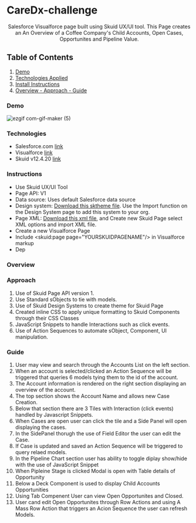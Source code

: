 # CareDx-challenge
<b></b>
<b></b>
<p align="center"> 
Salesforce Visualforce page built using Skuid UX/UI tool. This Page creates an An Overview of a Coffee Company's Child Accounts, Open Cases, Opportunites and Pipeline Value. 
  
## Table of Contents
1. [Demo](https://github.com/rdelarosa3/caredx-challenge#demo)
2. [Technologies Applied](https://github.com/rdelarosa3/caredx-challenge#technologies)
3. [Install Instructions](https://github.com/rdelarosa3/Instructions)
3. [Overview - Approach - Guide](https://github.com/rdelarosa3/caredx-challenge#overview)

### Demo
![ezgif com-gif-maker (5)](https://user-images.githubusercontent.com/40813295/109212553-48ba9b00-7775-11eb-8aa8-db2ae1f0fd1d.gif)

                        
### Technologies

- Salesforce.com [link](https://developer.salesforce.com/)
- Visualforce [link](https://developer.salesforce.com/docs/atlas.en-us.pages.meta/pages/pages_intro.htm)
- Skuid v12.4.20 [link](https://www.skuid.com/)

### Instructions
- Use Skuid UX/UI Tool
- Page API:  V1
- Data source: Uses default Salesforce data source
- Design system: [Download this sktheme file](https://github.com/rdelarosa3/caredx-challenge/blob/main/caredx-challenge/CareDxV2.sktheme).  Use the Import function on the Design System page to add this system to your org. 
- Page XML:  [Download this xml file](https://github.com/rdelarosa3/caredx-challenge/blob/main/caredx-challenge/caredx.xml), and Create new Skuid Page select XML options and import XML file.
- Create a new Visualforce Page 
- Include <skuid:page page="YOURSKUIDPAGENAME"/> in Visualforce markup
- Dep
### Overview 

### Approach

1. Use of Skuid Page API version 1.
2. Use Standard sObjects to tie with models.
3. Use of Skuid Design Systems to create theme for Skuid Page
4. Created inline CSS to apply unique formatting to Skuid Components through their CSS Classes
5. JavaScript Snippets to handle Interactions such as click events.
6. Use of Action Sequences to automate sObject, Component, UI manipulation. 

### Guide

1. User may view and search through the Accounts List on the left section.  
2. When an account is selected/clicked an Action Sequence will be triggered that queries 6 models tying them to the id of the account.
3. The Account information is rendered on the right section displaying an overview of the account.
4. The top section shows the Account Name and allows new Case Creation.
5. Below that section there are 3 Tiles with Interaction (click events) handled by Javascript Snippets.
6. When Cases are open user can click the tile and a Side Panel will open displaying the cases.
7. In the SidePanel thorugh the use of Field Editor the user can edit the Case.
8. If Case is updated and saved an Action Sequence will be triggered to query relaed models.
9. In the Pipeline Chart section user has ability to toggle diplay show/hide with the use of JavaScript Snippet
10. When Pipleine Stage is clicked Modal is open with Table details of Opportunity
11. Below a Deck Component is used to display Child Accounts Opportunities
12. Using Tab Compenent User can view Open Opportunites and Closed.
13. User cand edit Open Opportunites through Row Actions and using A Mass Row Action that triggers an Acion Sequence the user can refresh Models.
